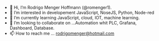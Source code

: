 - 👋 Hi, I’m Rodrigo Menger Hoffmann (@romenger1).
- 👀 I’m interested in developement JavaScript, NoseJS, Python, Node-red
- 🌱 I’m currently learning JavaScript, cloud, IOT, machine  learning.
- 💞️ I’m looking to collaborate on ...Automation whit PLC, Grafana, Dashboard, Database.
- 📫 How to reach me ... rodrigomenger@hotmail.com

<!---
romenger1/romenger1 is a ✨ special ✨ repository because its `README.md` (this file) appears on your GitHub profile.
You can click the Preview link to take a look at your changes.
--->
